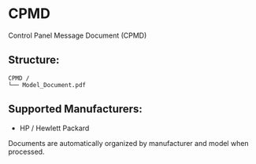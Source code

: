 # CPMD

Control Panel Message Document (CPMD)

## Structure:
```
CPMD /
└── Model_Document.pdf
```

## Supported Manufacturers:
- HP / Hewlett Packard

Documents are automatically organized by manufacturer and model when processed.
